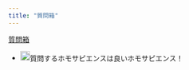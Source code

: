 ```yaml
---
title: "質問箱"
---
```


[質問箱](https://peing.net/ja/qualia_san)
- <img src='https://scrapbox.io/api/pages/qualia-san/クオリアさん/icon' alt='クオリアさん.icon' height="19.5"/>質問するホモサピエンスは良いホモサピエンス！